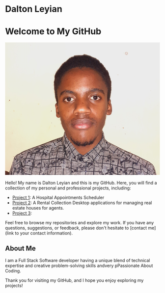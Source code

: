 # Dalton Leyian
# Welcome to My GitHub

![Dalton's Picture](https://github.com/Dalton-47/Dalton-Config/blob/main/PROFILE%20SCREEN.png)

Hello! My name is Dalton Leyian and this is my GitHub. Here, you will find a collection of my personal and professional projects, including:

- [Project 1](https://github.com/Dalton-47/HOSPITAL-APPOINTMENT-APPLICATION-PROJECT): A Hospital Appointments Scheduler
- [Project 2](https://github.com/Dalton-47/RENTAL-MANAGEMENT-DESKTOP-APP): A Rental Collection Desktop applications for managing real estate houses for agents.
- [Project 3](https://github.com/Dalton-47/ENCRYPTION-TECHNIQUES-): 

Feel free to browse my repositories and explore my work. If you have any questions, suggestions, or feedback, please don't hesitate to [contact me](link to your contact information).

## About Me

I am a Full Stack Software developer having a unique blend of technical expertise and creative problem-solving skills andvery pPassionate About Coding.

Thank you for visiting my GitHub, and I hope you enjoy exploring my projects!
